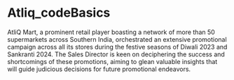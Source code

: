 # Atliq_codeBasics

AtliQ Mart, a prominent retail player boasting a network of more than 50 supermarkets across Southern India, orchestrated an extensive promotional campaign across all its stores during the festive seasons of Diwali 2023 and Sankranti 2024. The Sales Director is keen on deciphering the success and shortcomings of these promotions, aiming to glean valuable insights that will guide judicious decisions for future promotional endeavors.
